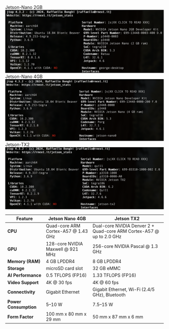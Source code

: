 Jetson-Nano 2GB 
![Jetson-Nano](../assets/nano-state-2g.png)
Jetson-Nano 4GB 
![Jetson-Nano](../assets/nano-state.png)
Jetson-TX2
![Jetson-TX2](../assets/tx2-state.png)



| Feature               | Jetson Nano 4GB                     | Jetson TX2                                                           |
| --------------------- | ----------------------------------- | -------------------------------------------------------------------- |
| **CPU**               | Quad-core ARM Cortex-A57 @ 1.43 GHz | Dual-core NVIDIA Denver 2 + Quad-core ARM Cortex-A57 @ up to 2.0 GHz |
| **GPU**               | 128-core NVIDIA Maxwell @ 921 MHz   | 256-core NVIDIA Pascal @ 1.3 GHz                                     |
| **Memory (RAM)**      | 4 GB LPDDR4                         | 8 GB LPDDR4                                                          |
| **Storage**           | microSD card slot                   | 32 GB eMMC                                                           |
| **AI Performance**    | 0.5 TFLOPS (FP16)                   | 1.33 TFLOPS (FP16)                                                   |
| **Video Support**     | 4K @ 30 fps                         | 4K @ 60 fps                                                          |
| **Connectivity**      | Gigabit Ethernet                    | Gigabit Ethernet, Wi-Fi (2.4/5 GHz), Bluetooth                       |
| **Power Consumption** | 5–10 W                              | 7.5–15 W                                                             |
| **Form Factor**       | 100 mm x 80 mm x 29 mm              | 50 mm x 87 mm x 6 mm                                                 |